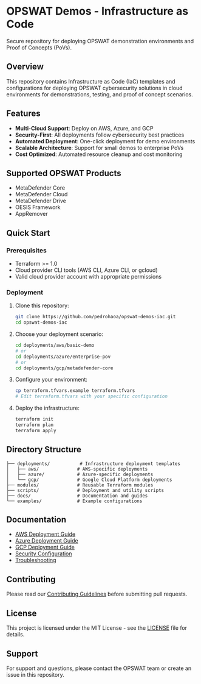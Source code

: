 # OPSWAT Demos - Infrastructure as Code

Secure repository for deploying OPSWAT demonstration environments and Proof of Concepts (PoVs).

## Overview

This repository contains Infrastructure as Code (IaC) templates and configurations for deploying OPSWAT cybersecurity solutions in cloud environments for demonstrations, testing, and proof of concept scenarios.

## Features

- **Multi-Cloud Support**: Deploy on AWS, Azure, and GCP
- **Security-First**: All deployments follow cybersecurity best practices
- **Automated Deployment**: One-click deployment for demo environments
- **Scalable Architecture**: Support for small demos to enterprise PoVs
- **Cost Optimized**: Automated resource cleanup and cost monitoring

## Supported OPSWAT Products

- MetaDefender Core
- MetaDefender Cloud
- MetaDefender Drive
- OESIS Framework
- AppRemover

## Quick Start

### Prerequisites

- Terraform >= 1.0
- Cloud provider CLI tools (AWS CLI, Azure CLI, or gcloud)
- Valid cloud provider account with appropriate permissions

### Deployment

1. Clone this repository:
   ```bash
   git clone https://github.com/pedrohaoa/opswat-demos-iac.git
   cd opswat-demos-iac
   ```

2. Choose your deployment scenario:
   ```bash
   cd deployments/aws/basic-demo
   # or
   cd deployments/azure/enterprise-pov
   # or
   cd deployments/gcp/metadefender-core
   ```

3. Configure your environment:
   ```bash
   cp terraform.tfvars.example terraform.tfvars
   # Edit terraform.tfvars with your specific configuration
   ```

4. Deploy the infrastructure:
   ```bash
   terraform init
   terraform plan
   terraform apply
   ```

## Directory Structure

```
├── deployments/           # Infrastructure deployment templates
│   ├── aws/              # AWS-specific deployments
│   ├── azure/            # Azure-specific deployments
│   └── gcp/              # Google Cloud Platform deployments
├── modules/              # Reusable Terraform modules
├── scripts/              # Deployment and utility scripts
├── docs/                 # Documentation and guides
└── examples/             # Example configurations
```

## Documentation

- [AWS Deployment Guide](docs/aws-deployment.md)
- [Azure Deployment Guide](docs/azure-deployment.md)
- [GCP Deployment Guide](docs/gcp-deployment.md)
- [Security Configuration](docs/security-config.md)
- [Troubleshooting](docs/troubleshooting.md)

## Contributing

Please read our [Contributing Guidelines](CONTRIBUTING.md) before submitting pull requests.

## License

This project is licensed under the MIT License - see the [LICENSE](LICENSE) file for details.

## Support

For support and questions, please contact the OPSWAT team or create an issue in this repository.
